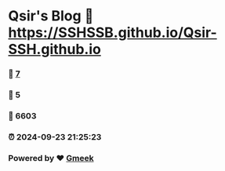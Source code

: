 # Qsir's Blog :link: https://SSHSSB.github.io/Qsir-SSH.github.io 
### :page_facing_up: [7](https://SSHSSB.github.io/Qsir-SSH.github.io/tag.html) 
### :speech_balloon: 5 
### :hibiscus: 6603 
### :alarm_clock: 2024-09-23 21:25:23 
### Powered by :heart: [Gmeek](https://github.com/Meekdai/Gmeek)
